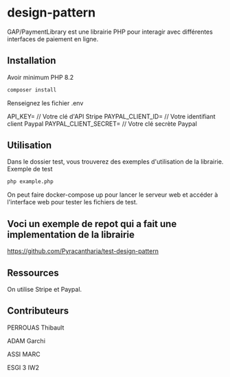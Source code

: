 # design-pattern

GAP/PaymentLibrary est une librairie PHP pour interagir avec différentes interfaces de paiement en ligne.

## Installation

Avoir minimum PHP 8.2

```bash
composer install
```

Renseignez les fichier .env

API_KEY= // Votre clé d'API Stripe
PAYPAL_CLIENT_ID= // Votre identifiant client Paypal
PAYPAL_CLIENT_SECRET= // Votre clé secrète Paypal

## Utilisation

Dans le dossier test, vous trouverez des exemples d'utilisation de la librairie.
Exemple de test

```bash
php example.php
```

On peut faire docker-compose up pour lancer le serveur web et accéder à l'interface web pour tester les fichiers de test.

## Voci un exemple de repot qui a fait une implementation de la librairie 

https://github.com/Pyracantharia/test-design-pattern

## Ressources

On utilise Stripe et Paypal.

## Contributeurs

PERROUAS Thibault

ADAM Garchi

ASSI MARC

ESGI 3 IW2
